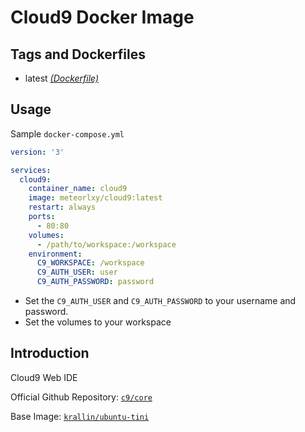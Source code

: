 
# Cloud9 Docker Image

## Tags and Dockerfiles

- latest [*(Dockerfile)*](https://github.com/meteorlxy/dockerfiles/blob/master/cloud9/Dockerfile)

## Usage

Sample `docker-compose.yml`

```yaml
version: '3'

services:
  cloud9:
    container_name: cloud9
    image: meteorlxy/cloud9:latest
    restart: always
    ports:
      - 80:80
    volumes:
      - /path/to/workspace:/workspace
    environment:
      C9_WORKSPACE: /workspace
      C9_AUTH_USER: user
      C9_AUTH_PASSWORD: password
```

- Set the `C9_AUTH_USER` and `C9_AUTH_PASSWORD` to your username and password.
- Set the volumes to your workspace

## Introduction

Cloud9 Web IDE

Official Github Repository: [`c9/core`](https://github.com/c9/core)

Base Image: [`krallin/ubuntu-tini`](https://hub.docker.com/r/krallin/ubuntu-tini)

